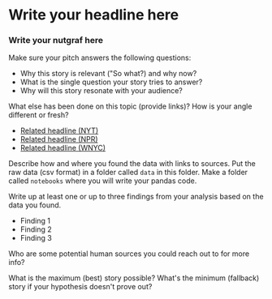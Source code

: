 # Write your headline here

### Write your nutgraf here

Make sure your pitch answers the following questions:

-   Why this story is relevant ("So what?) and why now?
-   What is the single question your story tries to answer?
-   Why will this story resonate with your audience?

What else has been done on this topic (provide links)? How is your angle different or fresh?

-   [Related headline (NYT)](https://www.nytimes.com/2020/03/09/upshot/coronavirus-oil-prices-bond-yields-recession.html)
-   [Related headline (NPR)](https://www.nytimes.com/2020/03/09/upshot/coronavirus-oil-prices-bond-yields-recession.html)
-   [Related headline (WNYC)](https://www.nytimes.com/2020/03/09/upshot/coronavirus-oil-prices-bond-yields-recession.html)

Describe how and where you found the data with links to sources. Put the raw data (csv format) in a folder called `data` in this folder. Make a folder called `notebooks` where you will write your pandas code.

Write up at least one or up to three findings from your analysis based on the data you found.

-   Finding 1
-   Finding 2
-   Finding 3

Who are some potential human sources you could reach out to for more info?

What is the maximum (best) story possible? What's the minimum (fallback) story if your hypothesis doesn't prove out?
